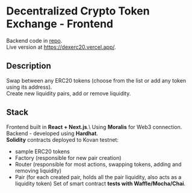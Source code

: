 # Decentralized Crypto Token Exchange - Frontend
Backend code in [repo](https://github.com/Nemezisp/dex-backend).\
Live version at https://dexerc20.vercel.app/.

## Description
Swap between any ERC20 tokens (choose from the list or add any token using its address).\
Create new liquidity pairs, add or remove liquidity.

## Stack
Frontend built in **React + Next.js**.\ 
Using **Moralis** for Web3 connection.\
Backend - developed using **Hardhat**.\
**Solidity** contracts deployed to Kovan testnet:
- sample ERC20 tokens
- Factory (responsible for new pair creation)
- Router (responsible for most actions, swapping tokens, adding and removing liquidity)
- Pair (for each created pair, holds all the pair liquidity, also acts as a liquidity token)
Set of smart contract **tests with Waffle/Mocha/Chai**.
